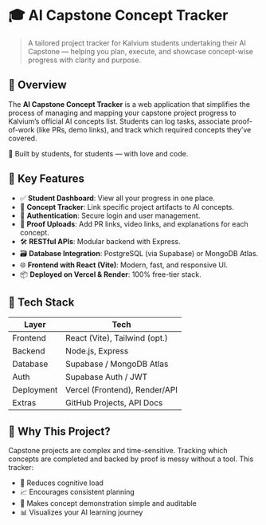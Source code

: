 # 🎓 AI Capstone Concept Tracker

> A tailored project tracker for Kalvium students undertaking their AI Capstone — helping you plan, execute, and showcase concept-wise progress with clarity and purpose.




## 🚀 Overview

The **AI Capstone Concept Tracker** is a web application that simplifies the process of managing and mapping your capstone project progress to Kalvium’s official AI concepts list. Students can log tasks, associate proof-of-work (like PRs, demo links), and track which required concepts they’ve covered.

🎯 Built by students, for students — with love and code.




## 🎯 Key Features

- ✅ **Student Dashboard**: View all your progress in one place.
- 🔖 **Concept Tracker**: Link specific project artifacts to AI concepts.
- 🔐 **Authentication**: Secure login and user management.
- 🧾 **Proof Uploads**: Add PR links, video links, and explanations for each concept.
- 🛠️ **RESTful APIs**: Modular backend with Express.
- 🗃️ **Database Integration**: PostgreSQL (via Supabase) or MongoDB Atlas.
- 🌐 **Frontend with React (Vite)**: Modern, fast, and responsive UI.
- 📦 **Deployed on Vercel & Render**: 100% free-tier stack.




## 🧩 Tech Stack

| Layer        | Tech                          |
| ------------ | ----------------------------- |
| Frontend     | React (Vite), Tailwind (opt.) |
| Backend      | Node.js, Express              |
| Database     | Supabase / MongoDB Atlas      |
| Auth         | Supabase Auth / JWT           |
| Deployment   | Vercel (Frontend), Render/API |
| Extras       | GitHub Projects, API Docs     |





## 📌 Why This Project?

Capstone projects are complex and time-sensitive. Tracking which concepts are completed and backed by proof is messy without a tool. This tracker:

- 🧠 Reduces cognitive load
- 📈 Encourages consistent planning
- 🧾 Makes concept demonstration simple and auditable
- 📊 Visualizes your AI learning journey










